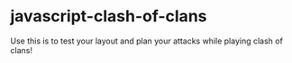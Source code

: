 javascript-clash-of-clans
=========================

Use this is to test your layout and plan your attacks while playing clash of clans!